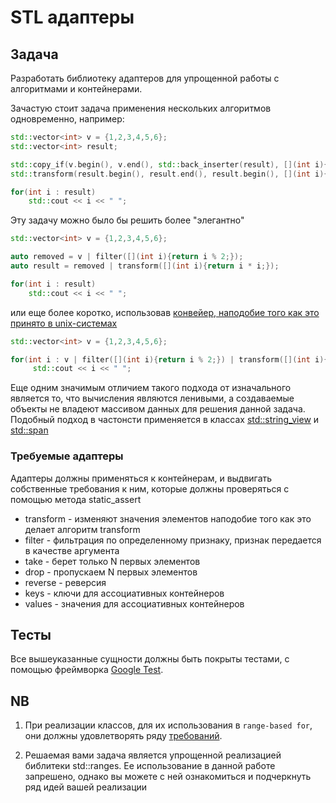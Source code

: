 # STL адаптеры

## Задача

Разработать библиотеку адаптеров для упрощенной работы с алгоритмами и контейнерами.

Зачастую стоит задача применения нескольких алгоритмов одновременно, например:

```cpp
std::vector<int> v = {1,2,3,4,5,6};
std::vector<int> result;

std::copy_if(v.begin(), v.end(), std::back_inserter(result), [](int i){return i % 2;});
std::transform(result.begin(), result.end(), result.begin(), [](int i){return i * i;});

for(int i : result)
    std::cout << i << " ";
```

Эту задачу можно было бы решить более "элегантно"

```cpp
std::vector<int> v = {1,2,3,4,5,6};

auto removed = v | filter([](int i){return i % 2;});
auto result = removed | transform([](int i){return i * i;});

for(int i : result)
    std::cout << i << " ";
```

или еще более коротко, использовав [конвейер, наподобие того как это принято в unix-системах](https://en.wikipedia.org/wiki/Pipeline_(Unix))

```cpp
std::vector<int> v = {1,2,3,4,5,6};

for(int i : v | filter([](int i){return i % 2;}) | transform([](int i){return i * i;}))
     std::cout << i << " ";
```

Еще одним значимым отличием такого подхода от изначального является то, что вычисления являются ленивыми, а создаваемые объекты не владеют массивом данных для решения данной задача. Подобный подход в частонсти применяется в классах [std::string_view](https://en.cppreference.com/w/cpp/string/basic_string_view) и [std::span](https://en.cppreference.com/w/cpp/container/span)

### Требуемые адаптеры

Адаптеры должны применяться к контейнерам, и выдвигать собственные требования к ним, которые должны проверяться с помощью метода static_assert

* transform - изменяют значения элементов наподобие того как это делает алгоритм transform
* filter    - фильтрация по определенному признаку, признак передается в качестве аргумента
* take      - берет только N первых элементов
* drop      - пропускаем N первых элементов
* reverse   - реверсия
* keys      - ключи для ассоциативных контейнеров
* values    - значения для ассоциативных контейнеров

## Тесты

Все вышеуказанные сущности должны быть покрыты тестами, с помощью фреймворка [Google Test](http://google.github.io/googletest).

## NB

1. При реализации классов, для их использования в `range-based for`, они должны удовлетворять ряду [требований](https://en.cppreference.com/w/cpp/language/range-for).

2. Решаемая вами задача является упрощенной реализацией библитеки std::ranges. Ее использование в данной работе запрешено, однако вы можете с ней ознакомиться и подчеркнуть ряд идей вашей реализации
